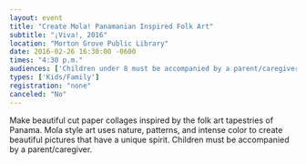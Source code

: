 ```yaml
---
layout: event
title: "Create Mola! Panamanian Inspired Folk Art"
subtitle: "¡Viva!, 2016"
location: "Morton Grove Public Library"
date: 2016-02-26 16:30:00 -0600
times: "4:30 p.m."
audiences: ['Children under 8 must be accompanied by a parent/caregiver.']
types: ['Kids/Family']
registration: "none"
canceled: "No"
---
```

Make beautiful cut paper collages inspired by the folk art tapestries of Panama. Mola style art uses nature, patterns, and intense color to create beautiful pictures that have a unique spirit. Children must be accompanied by a parent/caregiver.
